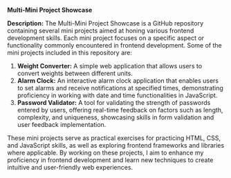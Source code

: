 **Multi-Mini Project Showcase**

**Description:**
The Multi-Mini Project Showcase is a GitHub repository containing several mini projects aimed at honing various frontend development skills. Each mini project focuses on a specific aspect or functionality commonly encountered in frontend development. Some of the mini projects included in this repository are:

1. **Weight Converter:** A simple web application that allows users to convert weights between different units.
2. **Alarm Clock:** An interactive alarm clock application that enables users to set alarms and receive notifications at specified times, demonstrating proficiency in working with date and time functionalities in JavaScript.
3. **Password Validator:** A tool for validating the strength of passwords entered by users, offering real-time feedback on factors such as length, complexity, and uniqueness, showcasing skills in form validation and user feedback implementation.

These mini projects serve as practical exercises for practicing HTML, CSS, and JavaScript skills, as well as exploring frontend frameworks and libraries where applicable. By working on these projects, I aim to enhance my proficiency in frontend development and learn new techniques to create intuitive and user-friendly web experiences.